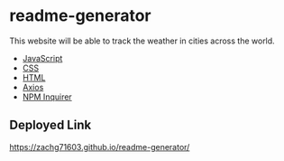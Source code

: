 # readme-generator

This website will be able to track the weather in cities across the world.



* [JavaScript]()
* [CSS]()
* [HTML]()
* [Axios]()
* [NPM Inquirer]()

## Deployed Link

https://zachg71603.github.io/readme-generator/
